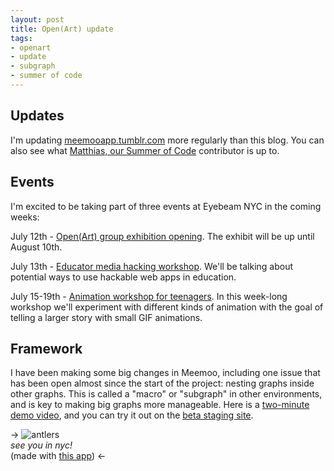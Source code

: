 ```yaml
--- 
layout: post
title: Open(Art) update
tags: 
- openart
- update
- subgraph
- summer of code
---
```


## Updates

I'm updating [meemooapp.tumblr.com](http://meemooapp.tumblr.com/) more regularly than this blog. You can also see what [Matthias, our Summer of Code](http://matthiassoc.tumblr.com/) contributor is up to.

## Events

I'm excited to be taking part of three events at Eyebeam NYC in the coming weeks:

July 12th - [Open(Art) group exhibition opening](http://www.eyebeam.org/events/openart-–-creative-platforms-for-the-open-web). The exhibit will be up until August 10th.

July 13th - [Educator media hacking workshop](http://www.eyebeam.org/events/openart-workshop-day). We'll be talking about potential ways to use hackable web apps in education.

July 15-19th - [Animation workshop for teenagers](http://www.eyebeam.org/events/mozilla-maker-party-moving-storytelling). In this week-long workshop we'll experiment with different kinds of animation with the goal of telling a larger story with small GIF animations.

## Framework

I have been making some big changes in Meemoo, including one issue that has been open almost since the start of the project: nesting graphs inside other graphs. This is called a "macro" or "subgraph" in other environments, and is key to making big graphs more manageable. Here is a [two-minute demo video](http://youtu.be/ylt0SJdAC5Y), and you can try it out on the [beta staging site](http://forresto.github.io/iframework/#gist/5940685).

-> ![antlers](http://meemoo.org/images/antlers.gif)  
*see you in nyc!*  
(made with [this app](http://meemoo.org/iframework/#gist/5933415)) <-